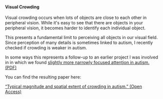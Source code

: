 #### **Visual Crowding** ####

Visual crowding occurs when lots of objects are close to each other in peripheral vision. While it's easy to see that there are objects in your peripheral vision, it becomes harder to identify each individual object.

This presents a fundamental limit to perceiving all objects in our visual field. Since perception of many details is sometimes linked to autism, I recently checked if crowding is weaker in autism.

In some ways this represents a follow-up to an earlier project I was involved in in which we found [slightly more narrowly focused attention in autism.](http://www.jneurosci.org/content/33/16/6776) [(PDF)](/pubs/6776.full.pdf)

You can find the resulting paper here:

[“Typical magnitude and spatial extent of crowding in autism.” (Open Access)](http://jov.arvojournals.org/article.aspx?articleid=2505402)

